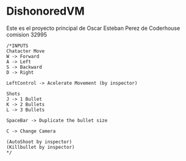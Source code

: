 # DishonoredVM
Este es el proyecto principal de Oscar Esteban Perez de Coderhouse comision 32995


    /*INPUTS
    Chatacter Move
    W -> Forward
    A -> Left
    S -> Backward
    D -> Right

    LeftControl -> Acelerate Movement (by inspector)

    Shots 
    J -> 1 Bullet 
    K -> 2 Bullets
    L -> 3 Bullets

    SpaceBar -> Duplicate the bullet size
	
	C -> Change Camera

    (AutoShoot by inspector)
    (Killbullet by inspector)
    */